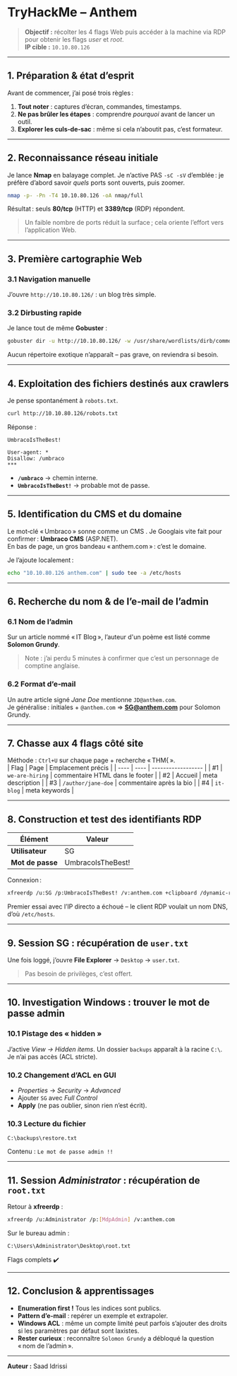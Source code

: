 # TryHackMe – Anthem

> **Objectif :** récolter les 4 flags Web puis accéder à la machine via RDP pour obtenir les flags *user* et *root*.  
> **IP cible :** `10.10.80.126`

---

## 1. Préparation & état d’esprit

Avant de commencer, j’ai posé trois règles :

1. **Tout noter** : captures d’écran, commandes, timestamps.  
2. **Ne pas brûler les étapes** : comprendre *pourquoi* avant de lancer un outil.  
3. **Explorer les culs‑de‑sac** : même si cela n’aboutit pas, c’est formateur.

---

## 2. Reconnaissance réseau initiale

Je lance **Nmap** en balayage complet. Je n’active PAS `-sC -sV` d’emblée : je préfère d’abord savoir *quels* ports sont ouverts, puis zoomer.

```bash
nmap -p- -Pn -T4 10.10.80.126 -oA nmap/full
```

Résultat : seuls **80/tcp** (HTTP) et **3389/tcp** (RDP) répondent.  
> Un faible nombre de ports réduit la surface ; cela oriente l’effort vers l’application Web.

---

## 3. Première cartographie Web

### 3.1 Navigation manuelle

J’ouvre `http://10.10.80.126/` : un blog très simple.  

### 3.2 Dirbusting rapide

Je lance tout de même **Gobuster** :

```bash
gobuster dir -u http://10.10.80.126/ -w /usr/share/wordlists/dirb/common.txt -t 40
```

Aucun répertoire exotique n’apparaît – pas grave, on reviendra si besoin.

---

## 4. Exploitation des fichiers destinés aux crawlers

Je pense spontanément à `robots.txt`.

```bash
curl http://10.10.80.126/robots.txt
```

Réponse :

```
UmbracoIsTheBest!

User-agent: *
Disallow: /umbraco
***
```

- **`/umbraco`** → chemin interne.  
- **`UmbracoIsTheBest!`** → probable mot de passe.

---

## 5. Identification du CMS et du domaine

Le mot‑clé « Umbraco » sonne comme un CMS . Je Googlais vite fait pour confirmer : **Umbraco CMS** (ASP.NET).  
En bas de page, un gros bandeau « anthem.com » : c’est le domaine.

Je l’ajoute localement :

```bash
echo "10.10.80.126 anthem.com" | sudo tee -a /etc/hosts
```

---

## 6. Recherche du nom & de l’e‑mail de l’admin

### 6.1 Nom de l’admin

Sur un article nommé « IT Blog », l’auteur d'un poème est listé comme **Solomon Grundy**.  
> Note : j’ai perdu 5 minutes à confirmer que c’est un personnage de comptine anglaise.

### 6.2 Format d’e‑mail

Un autre article signé *Jane Doe* mentionne `JD@anthem.com`.  
Je généralise : initiales + `@anthem.com` ⇒ **SG@anthem.com** pour Solomon Grundy.

---

## 7. Chasse aux 4 flags côté site

Méthode : `Ctrl+U` sur chaque page + recherche « THM{ ».  
| Flag | Page | Emplacement précis |
| ---- | ---- | ------------------ |
| #1 | `we-are-hiring` | commentaire HTML dans le footer |
| #2 | Accueil | meta description |
| #3 | `/author/jane-doe` | commentaire après la bio |
| #4 | `it-blog` | meta keywords |


---

## 8. Construction et test des identifiants RDP

| Élément | Valeur |
|---------|--------|
| **Utilisateur** | SG |
| **Mot de passe** | UmbracoIsTheBest! |

Connexion :

```bash
xfreerdp /u:SG /p:UmbracoIsTheBest! /v:anthem.com +clipboard /dynamic-resolution
```

Premier essai avec l’IP directo a échoué – le client RDP voulait un nom DNS, d’où `/etc/hosts`.

---

## 9. Session SG : récupération de `user.txt`

Une fois loggé, j’ouvre **File Explorer** → `Desktop` → `user.txt`.  
> Pas besoin de privilèges, c’est offert.

---

## 10. Investigation Windows : trouver le mot de passe admin

### 10.1 Pistage des « hidden »

J’active *View → Hidden items*. Un dossier `backups` apparaît à la racine `C:\`. Je n’ai pas accès (ACL stricte).

### 10.2 Changement d’ACL en GUI

- *Properties* → *Security* → *Advanced*  
- Ajouter `SG` avec *Full Control*  
- **Apply** (ne pas oublier, sinon rien n’est écrit).

### 10.3 Lecture du fichier

```
C:\backups\restore.txt
```

Contenu : `Le mot de passe admin !!`

---

## 11. Session *Administrator* : récupération de `root.txt`

Retour à **xfreerdp** :

```bash
xfreerdp /u:Administrator /p:[MdpAdmin] /v:anthem.com
```

Sur le bureau admin :

```
C:\Users\Administrator\Desktop\root.txt
```

Flags complets ✔️

---

## 12. Conclusion & apprentissages

- **Enumeration first !** Tous les indices sont publics.  
- **Pattern d’e‑mail** : repérer un exemple et extrapoler.  
- **Windows ACL** : même un compte limité peut parfois s’ajouter des droits si les paramètres par défaut sont laxistes.  
- **Rester curieux** : reconnaître `Solomon Grundy` a débloqué la question « nom de l’admin ».

---

**Auteur :** Saad Idrissi
